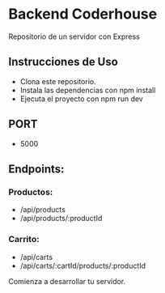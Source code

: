 # Backend Coderhouse
Repositorio de un servidor con Express

## Instrucciones de Uso
-  Clona este repositorio.
-  Instala las dependencias con npm install
-  Ejecuta el proyecto con npm run dev

## PORT 
- 5000

## Endpoints:

### Productos:
- /api/products
- /api/products/:productId

### Carrito:
- /api/carts
- /api/carts/:cartId/products/:productId



Comienza a desarrollar tu servidor.